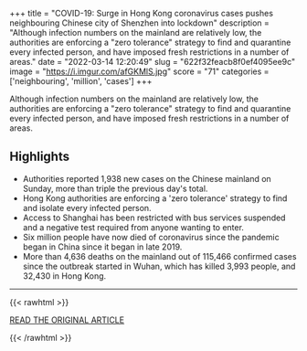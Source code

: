 +++
title = "COVID-19: Surge in Hong Kong coronavirus cases pushes neighbouring Chinese city of Shenzhen into lockdown"
description = "Although infection numbers on the mainland are relatively low, the authorities are enforcing a \"zero tolerance\" strategy to find and quarantine every infected person, and have imposed fresh restrictions in a number of areas."
date = "2022-03-14 12:20:49"
slug = "622f32feacb8f0ef4095ee9c"
image = "https://i.imgur.com/afGKMlS.jpg"
score = "71"
categories = ['neighbouring', 'million', 'cases']
+++

Although infection numbers on the mainland are relatively low, the authorities are enforcing a \"zero tolerance\" strategy to find and quarantine every infected person, and have imposed fresh restrictions in a number of areas.

## Highlights

- Authorities reported 1,938 new cases on the Chinese mainland on Sunday, more than triple the previous day's total.
- Hong Kong authorities are enforcing a 'zero tolerance' strategy to find and isolate every infected person.
- Access to Shanghai has been restricted with bus services suspended and a negative test required from anyone wanting to enter.
- Six million people have now died of coronavirus since the pandemic began in China since it began in late 2019.
- More than 4,636 deaths on the mainland out of 115,466 confirmed cases since the outbreak started in Wuhan, which has killed 3,993 people, and 32,430 in Hong Kong.

---

{{< rawhtml >}}
  <p class="article-category">
    <a target="_blank" href="https://news.sky.com/story/covid-19-chinese-city-of-shenzhen-goes-into-lockdown-after-surge-in-hong-kong-coronavirus-cases-12565314">READ THE ORIGINAL ARTICLE</a>
  </p>
{{< /rawhtml >}}
